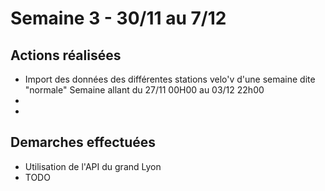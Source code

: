 # Semaine 3 - 30/11 au 7/12

## Actions réalisées

* Import des données des différentes stations velo'v d'une semaine dite "normale"
  Semaine allant du 27/11 00H00 au 03/12 22h00
* 
* 

## Demarches effectuées
* Utilisation de l'API du grand Lyon
* TODO
